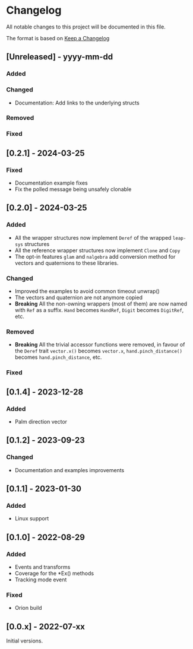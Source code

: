 # Changelog

All notable changes to this project will be documented in this file.

The format is based on [Keep a Changelog](https://keepachangelog.com/en/1.1.0/)

## [Unreleased] - yyyy-mm-dd

### Added

### Changed

- Documentation: Add links to the underlying structs

### Removed

### Fixed

## [0.2.1] - 2024-03-25

### Fixed

- Documentation example fixes
- Fix the polled message being unsafely clonable

## [0.2.0] - 2024-03-25

### Added

- All the wrapper structures now implement `Deref` of the wrapped `leap-sys` structures
- All the reference wrapper structures now implement `Clone` and `Copy`
- The opt-in features `glam` and `nalgebra` add conversion method for vectors and quaternions to these libraries.

### Changed

- Improved the examples to avoid common timeout unwrap()
- The vectors and quaternion are not anymore copied
- **Breaking** All the non-owning wrappers (most of them) are now named with `Ref` as a suffix.
    `Hand` becomes `HandRef`, `Digit` becomes `DigitRef`, etc.

### Removed

- **Breaking** All the trivial accessor functions were removed, in favour of the `Deref` trait
  `vector.x()` becomes `vector.x`, `hand.pinch_distance()` becomes `hand.pinch_distance`, etc.

### Fixed

## [0.1.4] - 2023-12-28

### Added

- Palm direction vector

## [0.1.2] - 2023-09-23

### Changed

- Documentation and examples improvements

## [0.1.1] - 2023-01-30

### Added

- Linux support

## [0.1.0] - 2022-08-29

### Added

- Events and transforms
- Coverage for the *Ex() methods
- Tracking mode event

### Fixed

- Orion build

## [0.0.x] - 2022-07-xx

Initial versions.
